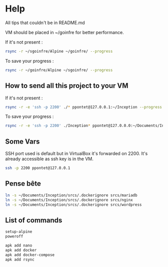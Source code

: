# Help #

All tips that couldn't be in README.md

VM should be placed in ~/goinfre for better performance.

If it's not present :

```sh
rsync -r ~/sgoinfre/Alpine ~/goinfre/ --progress
```

To save your progress :

```sh
rsync -r ~/goinfre/Alpine ~/sgoinfre/ --progress
```

## How to send all this project to your VM ##

If it's not present :

```sh
rsync -r -e 'ssh -p 2200' ./* ppontet@127.0.0.1:~/Inception --progress
```

To save your progress :

```sh
rsync -r -e 'ssh -p 2200' ./Inception* ppontet@127.0.0.0:~/Documents/Inception/backup --progress
```

## Some Vars ##

SSH port used is default but in VirtualBox it's forwarded on 2200.
It's already accessible as ssh key is in the VM.

```sh
ssh -p 2200 ppontet@127.0.0.1
```

## Pense bête ##

```sh
ln -s ~/Documents/Inception/srcs/.dockerignore srcs/mariadb
ln -s ~/Documents/Inception/srcs/.dockerignore srcs/nginx
ln -s ~/Documents/Inception/srcs/.dockerignore srcs/wordpress
```

## List of commands ##

```sh
setup-alpine
poweroff
```

```sh
apk add nano
apk add docker
apk add docker-compose
apk add rsync
```
